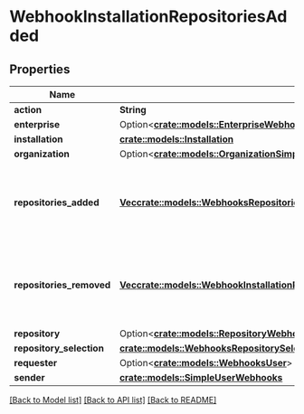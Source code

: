 # WebhookInstallationRepositoriesAdded

## Properties

Name | Type | Description | Notes
------------ | ------------- | ------------- | -------------
**action** | **String** |  | 
**enterprise** | Option<[**crate::models::EnterpriseWebhooks**](enterprise-webhooks.md)> |  | [optional]
**installation** | [**crate::models::Installation**](installation.md) |  | 
**organization** | Option<[**crate::models::OrganizationSimpleWebhooks**](organization-simple-webhooks.md)> |  | [optional]
**repositories_added** | [**Vec<crate::models::WebhooksRepositoriesInner>**](webhooks_repositories_inner.md) | An array of repository objects, which were added to the installation. | 
**repositories_removed** | [**Vec<crate::models::WebhookInstallationRepositoriesAddedRepositoriesRemovedInner>**](webhook_installation_repositories_added_repositories_removed_inner.md) | An array of repository objects, which were removed from the installation. | 
**repository** | Option<[**crate::models::RepositoryWebhooks**](repository-webhooks.md)> |  | [optional]
**repository_selection** | [**crate::models::WebhooksRepositorySelection**](webhooks_repository_selection.md) |  | 
**requester** | Option<[**crate::models::WebhooksUser**](webhooks_user.md)> |  | 
**sender** | [**crate::models::SimpleUserWebhooks**](simple-user-webhooks.md) |  | 

[[Back to Model list]](../README.md#documentation-for-models) [[Back to API list]](../README.md#documentation-for-api-endpoints) [[Back to README]](../README.md)


